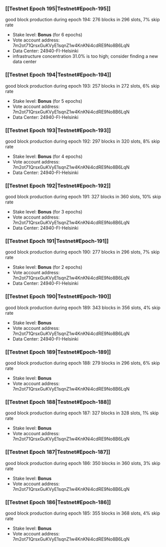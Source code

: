 ### [[Testnet Epoch 195|Testnet#Epoch-195]]
good block production during epoch 194: 276 blocks in 296 slots, 7% skip rate
* Stake level: **Bonus** (for 6 epochs)
* Vote account address: 7m2ot71QrsxGuKVyE1sqnZ1w4KnKNi4cdRE9No8B6LqN
* Data Center: 24940-FI-Helsinki
* infrastructure concentration 31.0% is too high; consider finding a new data center
### [[Testnet Epoch 194|Testnet#Epoch-194]]
good block production during epoch 193: 257 blocks in 272 slots, 6% skip rate
* Stake level: **Bonus** (for 5 epochs)
* Vote account address: 7m2ot71QrsxGuKVyE1sqnZ1w4KnKNi4cdRE9No8B6LqN
* Data Center: 24940-FI-Helsinki
### [[Testnet Epoch 193|Testnet#Epoch-193]]
good block production during epoch 192: 297 blocks in 320 slots, 8% skip rate
* Stake level: **Bonus** (for 4 epochs)
* Vote account address: 7m2ot71QrsxGuKVyE1sqnZ1w4KnKNi4cdRE9No8B6LqN
* Data Center: 24940-FI-Helsinki
### [[Testnet Epoch 192|Testnet#Epoch-192]]
good block production during epoch 191: 327 blocks in 360 slots, 10% skip rate
* Stake level: **Bonus** (for 3 epochs)
* Vote account address: 7m2ot71QrsxGuKVyE1sqnZ1w4KnKNi4cdRE9No8B6LqN
* Data Center: 24940-FI-Helsinki
### [[Testnet Epoch 191|Testnet#Epoch-191]]
good block production during epoch 190: 277 blocks in 296 slots, 7% skip rate
* Stake level: **Bonus** (for 2 epochs)
* Vote account address: 7m2ot71QrsxGuKVyE1sqnZ1w4KnKNi4cdRE9No8B6LqN
* Data Center: 24940-FI-Helsinki
### [[Testnet Epoch 190|Testnet#Epoch-190]]
good block production during epoch 189: 343 blocks in 356 slots, 4% skip rate
* Stake level: **Bonus**
* Vote account address: 7m2ot71QrsxGuKVyE1sqnZ1w4KnKNi4cdRE9No8B6LqN
* Data Center: 24940-FI-Helsinki
### [[Testnet Epoch 189|Testnet#Epoch-189]]
good block production during epoch 188: 279 blocks in 296 slots, 6% skip rate
* Stake level: **Bonus**
* Vote account address: 7m2ot71QrsxGuKVyE1sqnZ1w4KnKNi4cdRE9No8B6LqN
### [[Testnet Epoch 188|Testnet#Epoch-188]]
good block production during epoch 187: 327 blocks in 328 slots, 1% skip rate
* Stake level: **Bonus**
* Vote account address: 7m2ot71QrsxGuKVyE1sqnZ1w4KnKNi4cdRE9No8B6LqN
### [[Testnet Epoch 187|Testnet#Epoch-187]]
good block production during epoch 186: 350 blocks in 360 slots, 3% skip rate
* Stake level: **Bonus**
* Vote account address: 7m2ot71QrsxGuKVyE1sqnZ1w4KnKNi4cdRE9No8B6LqN
### [[Testnet Epoch 186|Testnet#Epoch-186]]
good block production during epoch 185: 355 blocks in 368 slots, 4% skip rate
* Stake level: **Bonus**
* Vote account address: 7m2ot71QrsxGuKVyE1sqnZ1w4KnKNi4cdRE9No8B6LqN